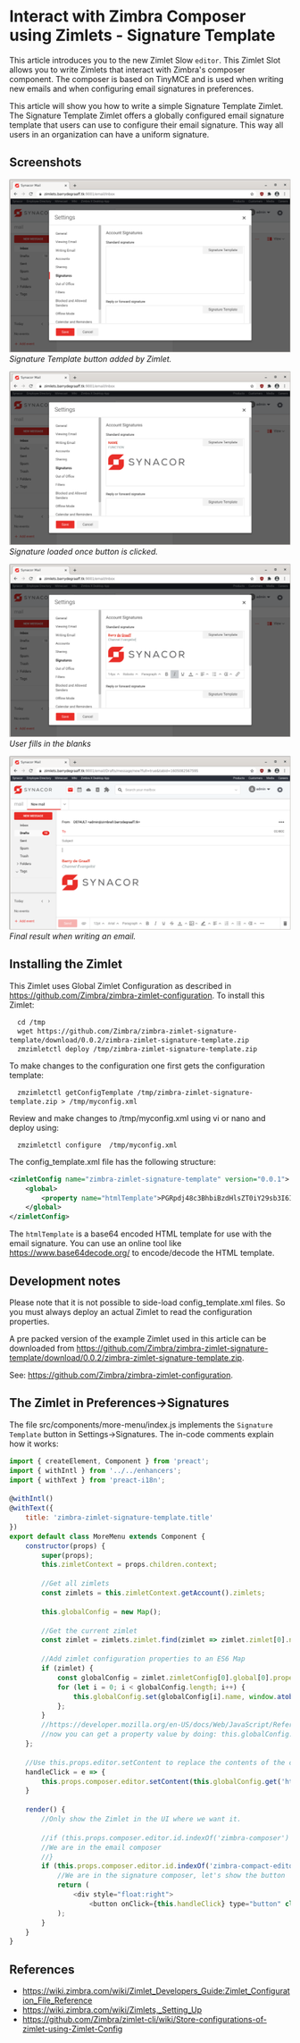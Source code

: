 # Interact with Zimbra Composer using Zimlets - Signature Template

This article introduces you to the new Zimlet Slow `editor`. This Zimlet Slot allows you to write Zimlets that interact with Zimbra's composer component. The composer is based on TinyMCE and is used when writing new emails and when configuring email signatures in preferences.

This article will show you how to write a simple Signature Template Zimlet. The Signature Template Zimlet offers a globally configured email signature template that users can use to configure their email signature. This way all users in an organization can have a uniform signature.

## Screenshots

![](screenshots/1-signature-zimlet.png)
*Signature Template button added by Zimlet.*

![](screenshots/2-signature-loaded.png)
*Signature loaded once button is clicked.*

![](screenshots/3-customized.png)
*User fills in the blanks*

![](screenshots/4-final-result.png)
*Final result when writing an email.*


## Installing the Zimlet

This Zimlet uses Global Zimlet Configuration as described in https://github.com/Zimbra/zimbra-zimlet-configuration. To install this Zimlet:

      cd /tmp
      wget https://github.com/Zimbra/zimbra-zimlet-signature-template/download/0.0.2/zimbra-zimlet-signature-template.zip
      zmzimletctl deploy /tmp/zimbra-zimlet-signature-template.zip

To make changes to the configuration one first gets the configuration template:

      zmzimletctl getConfigTemplate /tmp/zimbra-zimlet-signature-template.zip > /tmp/myconfig.xml

Review and make changes to /tmp/myconfig.xml using vi or nano and deploy using:

      zmzimletctl configure  /tmp/myconfig.xml

The config_template.xml file has the following structure:

```xml
<zimletConfig name="zimbra-zimlet-signature-template" version="0.0.1">
    <global>
        <property name="htmlTemplate">PGRpdj48c3BhbiBzdHlsZT0iY29sb3I6ICNlMDNlMmQ7Ij48c3Ryb25nPk5BTUU8L3N0cm9uZz48L3NwYW4+PC9kaXY+PGRpdj48ZW0+PHNwYW4gc3R5bGU9ImNvbG9yOiAjN2U4YzhkOyI+RlVOQ1RJT048L3NwYW4+PC9lbT48YnIvPjxici8+PGltZyBzcmM9Imh0dHBzOi8vczIyLnE0Y2RuLmNvbS80NzYzMjUxMzcvZmlsZXMvZGVzaWduL3N5bmFjb3ItbG9nby0yMDE2LXJnYi5wbmciPjwvaW1nPjwvZGl2Pgo=</property>
    </global>
</zimletConfig>

```

The `htmlTemplate` is a base64 encoded HTML template for use with the email signature. You can use an online tool like https://www.base64decode.org/ to encode/decode the HTML template.

## Development notes

Please note that it is not possible to side-load config_template.xml files. So you must always deploy an actual Zimlet to read the configuration properties.

A pre packed version of the example Zimlet used in this article can be downloaded from 
https://github.com/Zimbra/zimbra-zimlet-signature-template/download/0.0.2/zimbra-zimlet-signature-template.zip.

See: https://github.com/Zimbra/zimbra-zimlet-configuration.

## The Zimlet in Preferences->Signatures

The file src/components/more-menu/index.js implements the `Signature Template` button in Settings->Signatures. The in-code comments explain how it works:

```javascript
import { createElement, Component } from 'preact';
import { withIntl } from '../../enhancers';
import { withText } from 'preact-i18n';

@withIntl()
@withText({
    title: 'zimbra-zimlet-signature-template.title'
})
export default class MoreMenu extends Component {
    constructor(props) {
        super(props);
        this.zimletContext = props.children.context;

        //Get all zimlets
        const zimlets = this.zimletContext.getAccount().zimlets;

        this.globalConfig = new Map();

        //Get the current zimlet
        const zimlet = zimlets.zimlet.find(zimlet => zimlet.zimlet[0].name === "zimbra-zimlet-signature-template");

        //Add zimlet configuration properties to an ES6 Map
        if (zimlet) {
            const globalConfig = zimlet.zimletConfig[0].global[0].property || [];
            for (let i = 0; i < globalConfig.length; i++) {
                this.globalConfig.set(globalConfig[i].name, window.atob(globalConfig[i].content));
            };
        }
        //https://developer.mozilla.org/en-US/docs/Web/JavaScript/Reference/Global_Objects/Map
        //now you can get a property value by doing: this.globalConfig.get('name-of-property')
    };

    //Use this.props.editor.setContent to replace the contents of the composer textarea
    handleClick = e => {
        this.props.composer.editor.setContent(this.globalConfig.get('htmlTemplate'));
    }

    render() {
        //Only show the Zimlet in the UI where we want it.

        //if (this.props.composer.editor.id.indexOf('zimbra-composer') > -1) {
        //We are in the email composer
        //}
        if (this.props.composer.editor.id.indexOf('zimbra-compact-editor') > -1) {
            //We are in the signature composer, let's show the button
            return (
                <div style="float:right">
                    <button onClick={this.handleClick} type="button" class="blocks_button_button blocks_button_regular zimbra-client_settings_subsectionBodyButton">{this.props.title}</button></div>
            );
        }
    }
}
```

## References

- https://wiki.zimbra.com/wiki/Zimlet_Developers_Guide:Zimlet_Configuration_File_Reference
- https://wiki.zimbra.com/wiki/Zimlets,_Setting_Up
- https://github.com/Zimbra/zimlet-cli/wiki/Store-configurations-of-zimlet-using-Zimlet-Config
